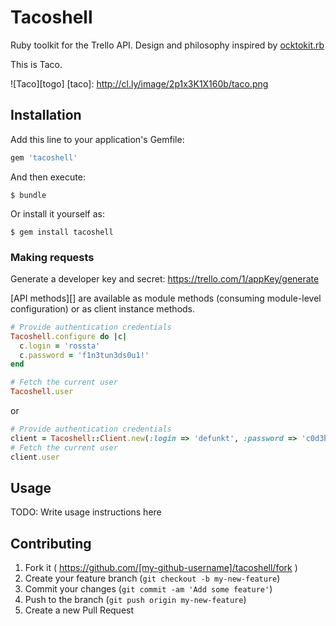 # Tacoshell

Ruby toolkit for the Trello API. Design and philosophy
inspired by [ocktokit.rb](https://github.com/ocktokit/ocktokit.rb)

This is Taco.

![Taco][togo]
[taco]: http://cl.ly/image/2p1x3K1X160b/taco.png

## Installation

Add this line to your application's Gemfile:

```ruby
gem 'tacoshell'
```

And then execute:

    $ bundle

Or install it yourself as:

    $ gem install tacoshell

### Making requests

Generate a developer key and secret: https://trello.com/1/appKey/generate

[API methods][] are available as module methods (consuming module-level
configuration) or as client instance methods.

```ruby
# Provide authentication credentials
Tacoshell.configure do |c|
  c.login = 'rossta'
  c.password = 'f1n3tun3ds0u1!'
end

# Fetch the current user
Tacoshell.user
```
or

```ruby
# Provide authentication credentials
client = Tacoshell::Client.new(:login => 'defunkt', :password => 'c0d3b4ssssss!')
# Fetch the current user
client.user
```

## Usage

TODO: Write usage instructions here

## Contributing

1. Fork it ( https://github.com/[my-github-username]/tacoshell/fork )
2. Create your feature branch (`git checkout -b my-new-feature`)
3. Commit your changes (`git commit -am 'Add some feature'`)
4. Push to the branch (`git push origin my-new-feature`)
5. Create a new Pull Request
